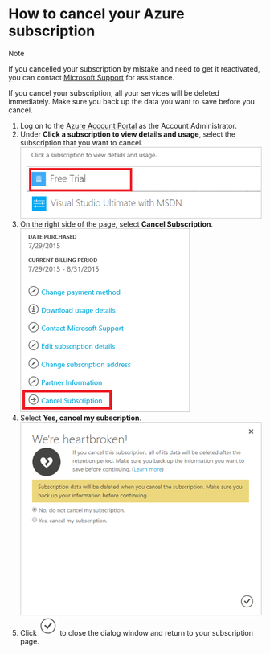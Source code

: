 <properties
    pageTitle="How to cancel your Azure subscription | Microsoft Azure"
    description="Describes how to cancel your Azure subscriptio"
    services="billing"
    documentationCenter=""
    authors="genlin"
    manager="jarrettr"
    editor="meerak"
    tags="billing"
    />

<tags
    ms.service="billing"
    ms.workload="na"
    ms.tgt_pltfrm="na"
    ms.devlang="na"
    ms.topic="article"
    ms.date="12/01/2015"
    ms.author="genli"/>

# How to cancel your Azure subscription
> [!NOTE]
> If you cancelled your subscription by mistake and need to get it reactivated, you can contact [Microsoft Support](http://go.microsoft.com/fwlink/?linkid=544831clcid=0x409) for assistance.
> 
> 
If you cancel your subscription, all your services will be deleted immediately. Make sure you back up the data you want to save before you cancel.  

1. Log on to the [Azure Account Portal](https://account.windowsazure.com/subscriptions) as the Account Administrator.
2. Under **Click a subscription to view details and usage**, select the subscription that you want to cancel. </br> ![selectsub](.\media\billing-how-to-cancel-azure-subscription\Selectsub.png)
3. On the right side of the page, select **Cancel Subscription**. </br> ![cancelsub](.\media\billing-how-to-cancel-azure-subscription\cancelsub.png)
4. Select **Yes, cancel my subscription**. </br> ![cancelbox](.\media\billing-how-to-cancel-azure-subscription\cancelbox.png)
5. Click ![checkbutton](.\media\billing-how-to-cancel-azure-subscription\checkbutton.png) to close the dialog window and return to your subscription page.

